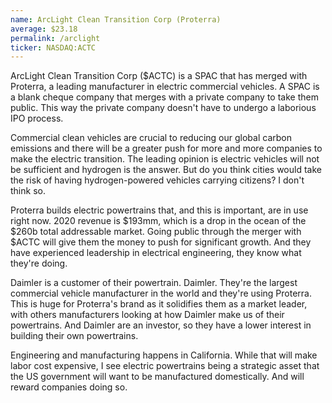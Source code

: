 ```yaml
---
name: ArcLight Clean Transition Corp (Proterra)
average: $23.18
permalink: /arclight
ticker: NASDAQ:ACTC
---
```


ArcLight Clean Transition Corp ($ACTC) is a SPAC that has merged with Proterra, a leading manufacturer in electric commercial vehicles. A SPAC is a blank cheque company that merges with a private company to take them public. This way the private company doesn't have to undergo a laborious IPO process.

Commercial clean vehicles are crucial to reducing our global carbon emissions and there will be a greater push for more and more companies to make the electric transition. The leading opinion is electric vehicles will not be sufficient and hydrogen is the answer. But do you think cities would take the risk of having hydrogen-powered vehicles carrying citizens? I don't think so.

Proterra builds electric powertrains that, and this is important, are in use right now. 2020 revenue is $193mm, which is a drop in the ocean of the $260b total addressable market. Going public through the merger with $ACTC will give them the money to push for significant growth. And they have experienced leadership in electrical engineering, they know what they're doing.

Daimler is a customer of their powertrain. Daimler. They're the largest commercial vehicle manufacturer in the world and they're using Proterra. This is huge for Proterra's brand as it solidifies them as a market leader, with others manufacturers looking at how Daimler make us of their powertrains. And Daimler are an investor, so they have a lower interest in building their own powertrains.

Engineering and manufacturing happens in California. While that will make labor cost expensive, I see electric powertrains being a strategic asset that the US government will want to be manufactured domestically. And will reward companies doing so.